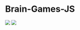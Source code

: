# Brain-Games-JS

<a href="https://codeclimate.com/github/Fessaer/Brain-Games-JS/maintainability"><img src="https://api.codeclimate.com/v1/badges/7267e69a885cb905c01e/maintainability" /></a>
![](https://github.com/Fessaer/Brain-Games-JS/workflows/lint/badge.svg)


